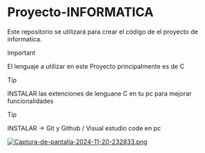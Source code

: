 # Proyecto-INFORMATICA
Este repositorio se utilizará para crear el código de el proyecto de informatica.


> [!IMPORTANT]
> El lenguaje a utilizar en este Proyecto principalmente es de C

> [!TIP] 
> INSTALAR las extenciones de lenguane C en tu pc para mejorar funcionalidades

> [!TIP]
> INSTALAR -> Git y Github / Visual estudio code en pc

[![Captura-de-pantalla-2024-11-20-232833.png](https://i.postimg.cc/qqRNgVHc/Captura-de-pantalla-2024-11-20-232833.png)](https://postimg.cc/dkbsSf1D)
